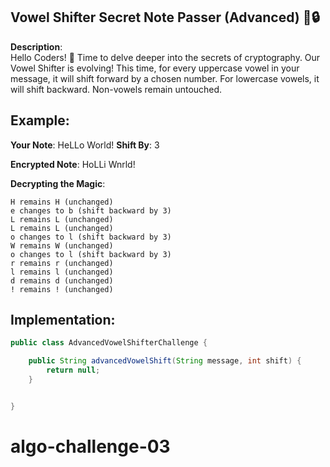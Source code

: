 ## **Vowel Shifter Secret Note Passer (Advanced)** 📝🔒

**Description**:  
Hello Coders! 🌟 Time to delve deeper into the secrets of cryptography. Our Vowel Shifter is evolving! This time, for every uppercase vowel in your message, it will shift forward by a chosen number. For lowercase vowels, it will shift backward. Non-vowels remain untouched.

## **Example**:

**Your Note**: HeLLo World!
**Shift By**: 3

**Encrypted Note**: HoLLi Wnrld!

**Decrypting the Magic**:
```
H remains H (unchanged)
e changes to b (shift backward by 3)
L remains L (unchanged)
L remains L (unchanged)
o changes to l (shift backward by 3)
W remains W (unchanged)
o changes to l (shift backward by 3)
r remains r (unchanged)
l remains l (unchanged)
d remains d (unchanged)
! remains ! (unchanged)
```

## **Implementation**:

```java
public class AdvancedVowelShifterChallenge {

    public String advancedVowelShift(String message, int shift) {
        return null;
    }


}
```



# algo-challenge-03
